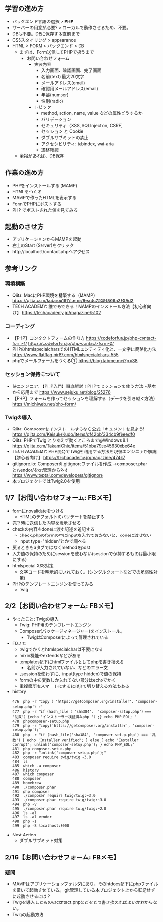 ## 学習の進め方
- バックエンド言語の選択 > **PHP**
- サーバーの用意が必要? > ローカルで動作させるため、不要。
- DBも不要。DBに保存する直前まで
- CSSスタイリング > appearance
- HTML > FORM > バックエンド > DB
  - まずは、Form送信してPHPで扱うまで
    - お問い合わせフォーム
      - 実装内容
        - 入力画面、確認画面、完了画面
        - 名前(text) 最大20文字
        - メールアドレス(email)
        - 確認用メールアドレス(email)
        - 年齢(number)
        - 性別(radio)
      - トピック
        - method, action, name, value などの属性どうするか
        - バリデーション
        - セキュリティ（XSS, SQLInjection, CSRF）
        - セッション と Cookie
        - ダブルサブミットの禁止
        - アクセシビリティ: tabindex, wai-aria
        - 遷移確認
  - 余裕があれば、DB保存
## 作業の進め方
- PHPをインストールする (MAMP)
- HTMLをつくる
- MAMPで作ったHTMLを表示する
- FormでPHPにポストする
- PHP でポストされた値を見てみる
## 起動のさせ方
- アプリケーションからMAMPを起動
- 右上のStart (Server)をクリック
- http://localhost/contact.phpへアクセス
## 参考リンク
### 環境構築
- Qiita: MacにPHP環境を構築する（MAMP）
https://qiita.com/kutarou197/items/9ea4c7539f869a2959d2
- TECH ACADEMY: 誰でもできる！MAMPのインストール方法【初心者向け】
https://techacademy.jp/magazine/5102
### コーディング
- 【PHP】コンタクトフォームの作り方
https://codeforfun.jp/php-contact-form-1/
https://codeforfun.jp/php-contact-form-2/
- PHPのhtmlspecialcharsでのHTMLエンティティ化と、一文字に簡略化方法
https://www.flatflag.nir87.com/htmlspecialchars-555
- phpでメールフォームをつくる①
https://blog.tabme.me/?p=38
### セッション保持について
- 侍エンジニア: 【PHP入門】徹底解説！PHPでセッションを使う方法～基本から応用まで
https://www.sejuku.net/blog/25276
- 【PHP】フォームを作ってセッションを理解する（データを引き継ぐ方法）
https://michiweb.net/php-form/

### Twigの導入
- Qiita: Composerをインストールするなら公式ドキュメントを見よう!
https://qiita.com/KeisukeKudo/items/df42bbf334cb9f6eedf0
- Qiita: PHPでTwig とりあえず動くところまで@Windows 8.1
https://qiita.com/TakamiChie/items/51bba79ee45630dbe64e
- TECH ACADEMY: PHP開発でTwigを利用する方法を現役エンジニアが解説【初心者向け】
https://techacademy.jp/magazine/47467
- gitignore.io: Composerの.gitignoreファイルを作成
→composer.pharと/vendor/をgit管理から外す
https://www.toptal.com/developers/gitignore
- 本プロジェクトではTwig2.0を使用

## 1/7【お問い合わせフォーム: FBメモ】
- formにnovalidateをつける
  - HTMLのデフォルトのバリデートを禁止する
- 完了時に送信した内容を表示させる
- checkの内容をdoneに渡す記述を追記する
  - check.phpのformの中にinputを入れておかないと、doneに渡せない
  - input type="hidden"とかで調べる
- 戻るときもaタグではなくmethodをpost
- 入力値の保持のためにsessionを使わない(sessionで保持するものは最小限にする)
- htmlspecial XSS対策
  - 文字コードを明示的にいれておく。(シングルクォートなどでの脆弱性対策)
- PHPのテンプレートエンジンを使ってみる
  - twig

## 2/2【お問い合わせフォーム: FBメモ】
- やったこと: Twigの導入
  - Twig: PHP用のテンプレートエンジン
  - Composer(パッケージマネージャー)をインストール。
    - TwigはComposerによって管理されている
- FBメモ
  - twigでかくとhtmlspecialcharは不要になる
  - mixin機能やextendsなどがある
  - templates配下にhtmlファイルとしてphpを書き換える
    - 名前が入力されていない、などのエラー文
  - _sessionを使わずに、input(type hidden)で値の保持
  - formの中の変数しか入れてない部分はechoでかく
  - 重複箇所をスマートにするにはjsで切り替える方法もある
- history
  ```
  476  php -r "copy（ 'https://getcomposer.org/installer'、'composer-setup.php'）;"
  477  php -r "if（hash_file（ 'sha384'、 'composer-setup.php'）=== '乱数'）{echo 'インストーラー検証済みphp '）;} echo PHP_EOL; "
  478  phpcomposer-setup.php
  479  php -r "copy('https://getcomposer.org/installer', 'composer-setup.php');"
  480  php -r "if (hash_file('sha384', 'composer-setup.php') === '乱数') { echo 'Installer verified'; } else { echo 'Installer corrupt'; unlink('composer-setup.php'); } echo PHP_EOL;"
  481  php composer-setup.php
  482  php -r "unlink('composer-setup.php');"
  483  composer require twig/twig:~3.0
  484  ls
  485  which -a composer
  486  history
  487  which composer
  488  composer
  489  homebrew
  490  ./composer.phar
  491  php composer
  492  ./composer require twig/twig:~3.0
  493  ./composer.phar require twig/twig:~3.0
  494  php -v
  495  ./composer.phar require twig/twig:~2.0
  496  ls -al
  497  ls -al vendor
  498  php -s
  499  php -S localhost:8000
  ```
- Next Action
  - ダブルサブミット対策

## 2/16【お問い合わせフォーム: FBメモ】
### 疑問
- MAMPはアプリケーションフォルダにあり、そのhtdocs配下にphpファイルを置いて起動させている。
git管理している本プロジェクト上から転記せずに起動させるには？
- Twigを導入したもののcontact.phpなどをどう書き換えればよいかわからない。
- Twigの起動方法
